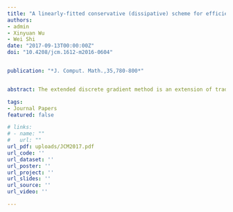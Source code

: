 ```yaml
---
title: "A linearly-fitted conservative (dissipative) scheme for efficiently solving conservative (dissipative) nonlinear wave PDEs"
authors:
- admin
- Xinyuan Wu
- Wei Shi
date: "2017-09-13T00:00:00Z"
doi: "10.4208/jcm.1612-m2016-0604"


publication: "*J. Comput. Math.,35,780-800*"


abstract: The extended discrete gradient method is an extension of traditional discrete gradient method, which is specially designed to solve oscillatory Hamiltonian systems efficiently while preserving their energy exactly. In this paper, based on the extended discrete gradient method, we present an efficient approach to devising novel schemes for numerically solving conservative (dissipative) nonlinear wave partial differential equations. The new scheme can preserve the energy exactly for conservative wave equations. With a minor remedy to the extended discrete gradient method, the new scheme is applicable to dissipative wave equations. Moreover, it can preserve the dissipation structure for the dissipative wave equation as well. Another important property of the new scheme is that it is linearly-fitted, which guarantees much fast convergence for the fixed-point iteration which is required by an energy-preserving integrator. The efficiency of the new scheme is demonstrated by some numerical examples.

tags:
- Journal Papers
featured: false

# links:
# - name: ""
#   url: ""
url_pdf: uploads/JCM2017.pdf
url_code: ''
url_dataset: ''
url_poster: ''
url_project: ''
url_slides: ''
url_source: ''
url_video: ''

---
```



